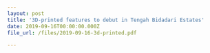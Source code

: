 ```yaml
---
layout: post
title: '3D-printed features to debut in Tengah Bidadari Estates'
date: 2019-09-16T00:00:00.000Z
file_url: /files/2019-09-16-3d-printed.pdf

---
```


